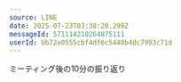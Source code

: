 ```yaml
---
source: LINE
date: 2025-07-23T03:38:20.299Z
messageId: 571114210264875111
userId: Ub72e0555cbf4df6c5440b4dc7993c71d
---
```


ミーティング後の10分の振り返り